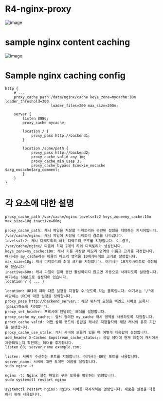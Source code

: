 # R4-nginx-proxy
![image](https://github.com/be01-4nd-mini-project-TEAM1/R4-nginx-proxy/assets/148875683/d47d6b5e-23dd-4b91-8432-210d7f2d1896)


# sample nginx content caching

![image](https://github.com/be01-4nd-mini-project-TEAM1/R4-nginx-proxy/assets/125641153/6d56f3ed-ff5b-4ec5-aa3a-0bba8770c159)


# Sample nginx caching config
```
http {
    # ...
    proxy_cache_path /data/nginx/cache keys_zone=mycache:10m loader_threshold=300
                     loader_files=200 max_size=200m;

    server {
        listen 8080;
        proxy_cache mycache;

        location / {
            proxy_pass http://backend1;
        }

        location /some/path {
            proxy_pass http://backend2;
            proxy_cache_valid any 1m;
            proxy_cache_min_uses 3;
            proxy_cache_bypass $cookie_nocache $arg_nocache$arg_comment;
        }
    }
}
```
# 각 요소에 대한 설명
```
proxy_cache_path /var/cache/nginx levels=1:2 keys_zone=my_cache:10m max_size=10g inactive=60m;

proxy_cache_path: 캐시 파일을 저장할 디렉토리와 관련된 설정을 지정하는 지시어입니다.
/var/cache/nginx: 캐시 파일이 저장될 디렉토리 경로를 나타냅니다.
levels=1:2: 캐시 디렉토리의 하위 디렉토리 구조를 지정합니다. 이 경우, /var/cache/nginx/ 다음에 최대 2개의 하위 디렉토리가 생성됩니다.
keys_zone=my_cache:10m: 캐시 키를 저장할 메모리 영역의 이름과 크기를 지정합니다. 여기서는 my_cache라는 이름의 메모리 영역을 10메가바이트 크기로 설정합니다.
max_size=10g: 캐시 디렉토리의 최대 크기를 지정합니다. 여기서는 10기가바이트로 설정되어 있습니다.
inactive=60m: 캐시 파일이 얼마 동안 활성화되지 않으면 자동으로 삭제되도록 설정합니다. 여기서는 60분으로 설정되어 있습니다.
location / { ... }

location: URI에 따라 다른 설정을 지정할 수 있도록 하는 블록입니다. 여기서는 "/"에 해당하는 URI에 대한 설정을 정의합니다.
proxy_pass http://backend_server;: 해당 위치의 요청을 백엔드 서버로 프록시(pass)하도록 지정합니다.
proxy_set_header: 프록시에 전달되는 헤더를 설정합니다.
proxy_cache my_cache;: 앞서 정의한 my_cache 캐시 영역을 사용하도록 지정합니다.
proxy_cache_valid: 어떤 상태 코드의 응답을 캐시로 저장할지와 해당 캐시의 유효 기간을 설정합니다.
proxy_cache_use_stale: 캐시 서버에 오류가 있을 때 어떻게 대응할지 설정합니다.
add_header X-Cached $upstream_cache_status;: 응답 헤더에 현재 요청이 캐시에서 제공되었는지 확인하는 헤더를 추가합니다.
listen 80; server_name example.com;

listen: 서버가 수신하는 포트를 지정합니다. 여기서는 80번 포트를 사용합니다.
server_name: 서버에 대한 도메인 이름을 설정합니다.
sudo nginx -t

nginx -t: Nginx 설정 파일의 구문 오류를 확인하는 명령입니다.
sudo systemctl restart nginx

systemctl restart nginx: Nginx 서버를 재시작하는 명령입니다. 새로운 설정을 적용하기 위해 사용됩니다.
```


